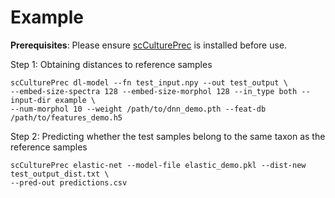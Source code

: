 # Example

**Prerequisites**: Please ensure [scCulturePrec](https://github.com/MicrobeLab/scCulturePrec) is installed before use.

Step 1: Obtaining distances to reference samples

```{bash}
scCulturePrec dl-model --fn test_input.npy --out test_output \
--embed-size-spectra 128 --embed-size-morphol 128 --in_type both --input-dir example \
--num-morphol 10 --weight /path/to/dnn_demo.pth --feat-db /path/to/features_demo.h5

```

Step 2: Predicting whether the test samples belong to the same taxon as the reference samples

```{bash}
scCulturePrec elastic-net --model-file elastic_demo.pkl --dist-new test_output_dist.txt \
--pred-out predictions.csv
```
